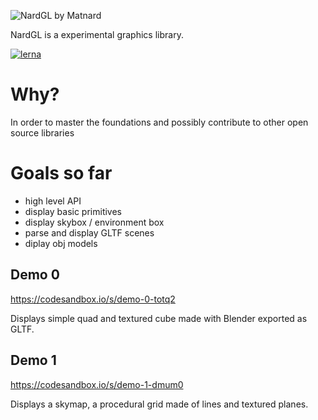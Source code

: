 ![NardGL by Matnard](https://matnard.github.io/NardGL/images/NardGL.png)

NardGL is a experimental graphics library.

[![lerna](https://img.shields.io/badge/maintained%20with-lerna-cc00ff.svg)](https://lerna.js.org/)

# Why?

In order to master the foundations and possibly contribute to other open source libraries

# Goals so far

- high level API
- display basic primitives
- display skybox / environment box
- parse and display GLTF scenes
- diplay obj models

## Demo 0

https://codesandbox.io/s/demo-0-totq2

Displays simple quad and textured cube made with Blender exported as GLTF.

## Demo 1

https://codesandbox.io/s/demo-1-dmum0

Displays a skymap, a procedural grid made of lines and textured planes.
